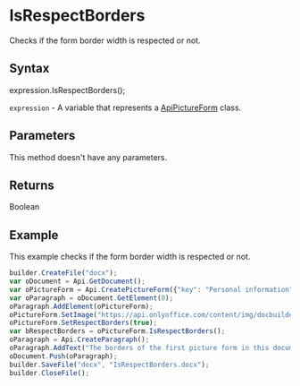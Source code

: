 # IsRespectBorders

Checks if the form border width is respected or not.

## Syntax

expression.IsRespectBorders();

`expression` - A variable that represents a [ApiPictureForm](../ApiPictureForm.md) class.

## Parameters

This method doesn't have any parameters.

## Returns

Boolean

## Example

This example checks if the form border width is respected or not.

```javascript
builder.CreateFile("docx");
var oDocument = Api.GetDocument();
var oPictureForm = Api.CreatePictureForm({"key": "Personal information", "tip": "Upload your photo", "required": true, "placeholder": "Photo", "scaleFlag": "tooBig", "lockAspectRatio": true, "shiftX": 50, "shiftY": 50});
var oParagraph = oDocument.GetElement(0);
oParagraph.AddElement(oPictureForm);
oPictureForm.SetImage("https://api.onlyoffice.com/content/img/docbuilder/examples/user-profile.png");
oPictureForm.SetRespectBorders(true);
var bRespectBorders = oPictureForm.IsRespectBorders();
oParagraph = Api.CreateParagraph();
oParagraph.AddText("The borders of the first picture form in this document are respected when scaling the image: " + bRespectBorders);
oDocument.Push(oParagraph);
builder.SaveFile("docx", "IsRespectBorders.docx");
builder.CloseFile();
```